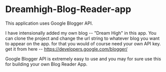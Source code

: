 # Dreamhigh-Blog-Reader-app


This application uses Google Blogger API.

I have intensionally added my own blog -- "Dream High" in this app.
You can clone the project and change the url string to whatever blog you want to appear on the app. for that you would of course need your own API key. get it from here -- 
https://developers.google.com/blogger/

Google Blogger API is extremely easy to use and you may for sure use this for building your own Blog Reader App.
